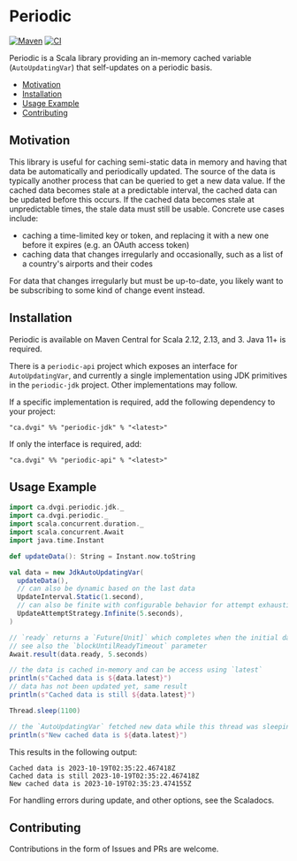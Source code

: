 # Periodic
[![Maven](https://img.shields.io/maven-central/v/ca.dvgi/periodic_2.13?color=blue)](https://search.maven.org/search?q=g:ca.dvgi%20periodic) [![CI](https://img.shields.io/github/actions/workflow/status/dvgica/periodic/ci.yml?branch=main)](https://github.com/dvgica/periodic/actions)

Periodic is a Scala library providing an in-memory cached variable (`AutoUpdatingVar`) that self-updates on a periodic basis.

- [Motivation](#motivation)
- [Installation](#installation)
- [Usage Example](#usage-example)
- [Contributing](#contributing)

## Motivation

This library is useful for caching semi-static data in memory and having that data be automatically and periodically updated. The source of the data is typically another process that can be queried to get a new data value. If the cached data becomes stale at a predictable interval, the cached data can be updated before this occurs. If the cached data becomes stale at unpredictable times, the stale data must still be usable. Concrete use cases include:

- caching a time-limited key or token, and replacing it with a new one before it expires (e.g. an OAuth access token)
- caching data that changes irregularly and occasionally, such as a list of a country's airports and their codes

For data that changes irregularly but must be up-to-date, you likely want to be subscribing to some kind of change event instead.

## Installation

Periodic is available on Maven Central for Scala 2.12, 2.13, and 3. Java 11+ is required.

There is a `periodic-api` project which exposes an interface for `AutoUpdatingVar`, and currently a single implementation using JDK primitives in the `periodic-jdk` project. Other implementations may follow.

If a specific implementation is required, add the following dependency to your project:

`"ca.dvgi" %% "periodic-jdk" % "<latest>"`

If only the interface is required, add:

`"ca.dvgi" %% "periodic-api" % "<latest>"`

## Usage Example

``` scala
import ca.dvgi.periodic.jdk._
import ca.dvgi.periodic._
import scala.concurrent.duration._
import scala.concurrent.Await
import java.time.Instant

def updateData(): String = Instant.now.toString

val data = new JdkAutoUpdatingVar(
  updateData(),
  // can also be dynamic based on the last data
  UpdateInterval.Static(1.second), 
  // can also be finite with configurable behavior for attempt exhaustion
  UpdateAttemptStrategy.Infinite(5.seconds), 
)

// `ready` returns a `Future[Unit]` which completes when the initial data initialization is complete
// see also the `blockUntilReadyTimeout` parameter
Await.result(data.ready, 5.seconds)

// the data is cached in-memory and can be access using `latest`
println(s"Cached data is ${data.latest}")
// data has not been updated yet, same result
println(s"Cached data is still ${data.latest}")

Thread.sleep(1100)

// the `AutoUpdatingVar` fetched new data while this thread was sleeping
println(s"New cached data is ${data.latest}")
```

This results in the following output:
```
Cached data is 2023-10-19T02:35:22.467418Z
Cached data is still 2023-10-19T02:35:22.467418Z
New cached data is 2023-10-19T02:35:23.474155Z
```

For handling errors during update, and other options, see the Scaladocs. 

## Contributing 

Contributions in the form of Issues and PRs are welcome.
